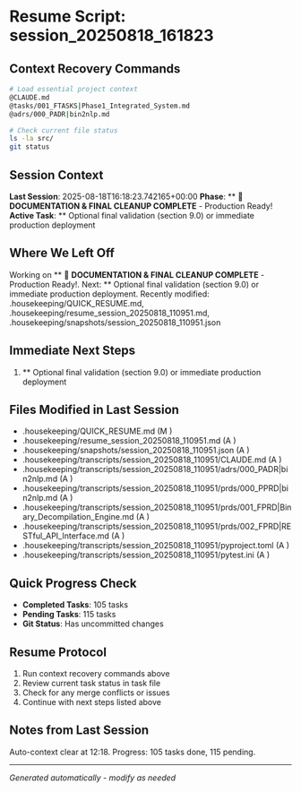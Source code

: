 # Resume Script: session_20250818_161823

## Context Recovery Commands
```bash
# Load essential project context
@CLAUDE.md
@tasks/001_FTASKS|Phase1_Integrated_System.md
@adrs/000_PADR|bin2nlp.md

# Check current file status
ls -la src/
git status
```

## Session Context
**Last Session**: 2025-08-18T16:18:23.742165+00:00
**Phase**: ** 🎉 **DOCUMENTATION & FINAL CLEANUP COMPLETE** - Production Ready!
**Active Task**: ** Optional final validation (section 9.0) or immediate production deployment

## Where We Left Off
Working on ** 🎉 **DOCUMENTATION & FINAL CLEANUP COMPLETE** - Production Ready!. Next: ** Optional final validation (section 9.0) or immediate production deployment. Recently modified: .housekeeping/QUICK_RESUME.md, .housekeeping/resume_session_20250818_110951.md, .housekeeping/snapshots/session_20250818_110951.json

## Immediate Next Steps
1. ** Optional final validation (section 9.0) or immediate production deployment

## Files Modified in Last Session
- .housekeeping/QUICK_RESUME.md (M )
- .housekeeping/resume_session_20250818_110951.md (A )
- .housekeeping/snapshots/session_20250818_110951.json (A )
- .housekeeping/transcripts/session_20250818_110951/CLAUDE.md (A )
- .housekeeping/transcripts/session_20250818_110951/adrs/000_PADR|bin2nlp.md (A )
- .housekeeping/transcripts/session_20250818_110951/prds/000_PPRD|bin2nlp.md (A )
- .housekeeping/transcripts/session_20250818_110951/prds/001_FPRD|Binary_Decompilation_Engine.md (A )
- .housekeeping/transcripts/session_20250818_110951/prds/002_FPRD|RESTful_API_Interface.md (A )
- .housekeeping/transcripts/session_20250818_110951/pyproject.toml (A )
- .housekeeping/transcripts/session_20250818_110951/pytest.ini (A )

## Quick Progress Check
- **Completed Tasks**: 105 tasks
- **Pending Tasks**: 115 tasks
- **Git Status**: Has uncommitted changes

## Resume Protocol
1. Run context recovery commands above
2. Review current task status in task file
3. Check for any merge conflicts or issues
4. Continue with next steps listed above

## Notes from Last Session
Auto-context clear at 12:18. Progress: 105 tasks done, 115 pending.

---
*Generated automatically - modify as needed*
